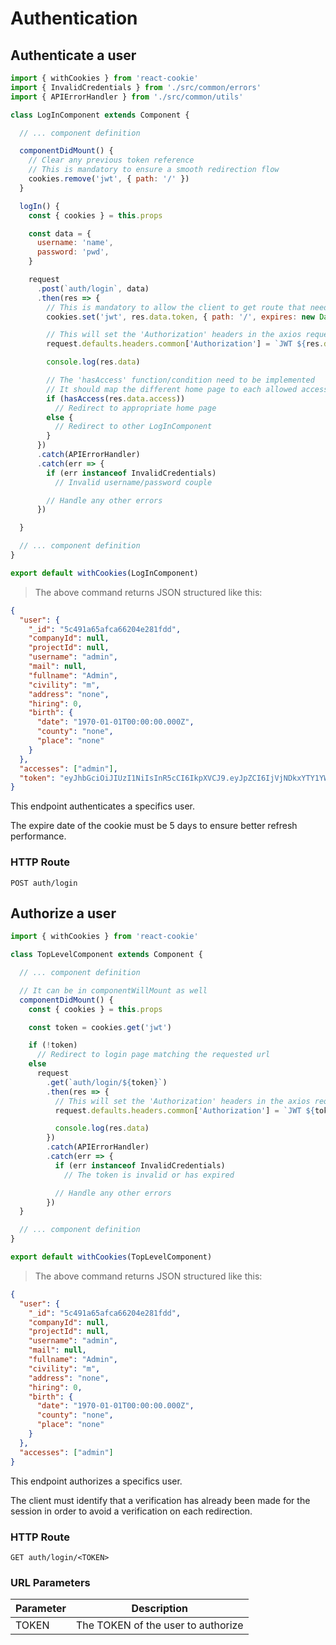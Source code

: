 # Authentication

## Authenticate a user

```javascript
import { withCookies } from 'react-cookie'
import { InvalidCredentials } from './src/common/errors'
import { APIErrorHandler } from './src/common/utils'

class LogInComponent extends Component {

  // ... component definition

  componentDidMount() {
    // Clear any previous token reference
    // This is mandatory to ensure a smooth redirection flow
    cookies.remove('jwt', { path: '/' })
  }

  logIn() {
    const { cookies } = this.props

    const data = {
      username: 'name',
      password: 'pwd',
    }

    request
      .post(`auth/login`, data)
      .then(res => {
        // This is mandatory to allow the client to get route that need authorization
        cookies.set('jwt', res.data.token, { path: '/', expires: new Date(Date.now() + 864e5 * 5) })

        // This will set the 'Authorization' headers in the axios requested instance
        request.defaults.headers.common['Authorization'] = `JWT ${res.data.token}`

        console.log(res.data)

        // The 'hasAccess' function/condition need to be implemented
        // It should map the different home page to each allowed accesses in the request url
        if (hasAccess(res.data.access))
          // Redirect to appropriate home page
        else {
          // Redirect to other LogInComponent
        }
      })
      .catch(APIErrorHandler)
      .catch(err => {
        if (err instanceof InvalidCredentials)
          // Invalid username/password couple

        // Handle any other errors
      })

  }

  // ... component definition
}

export default withCookies(LogInComponent)
```

> The above command returns JSON structured like this:

```json
{
  "user": {
    "_id": "5c491a65afca66204e281fdd",
    "companyId": null,
    "projectId": null,
    "username": "admin",
    "mail": null,
    "fullname": "Admin",
    "civility": "m",
    "address": "none",
    "hiring": 0,
    "birth": {
      "date": "1970-01-01T00:00:00.000Z",
      "county": "none",
      "place": "none"
    }
  },
  "accesses": ["admin"],
  "token": "eyJhbGciOiJIUzI1NiIsInR5cCI6IkpXVCJ9.eyJpZCI6IjVjNDkxYTY1YWZjYTY2MjA0ZTI4MWZkZCIsImlhdCI6MTU0ODMzMDg1MywiZXhwIjoxNTQ4OTM1NjUzfQ.3sH4OTWk9STic95FaoCtOP13f2qge3GRnGy79j2Fle4"
}
```

This endpoint authenticates a specifics user.

<aside class="notice">
The expire date of the cookie must be 5 days to ensure better refresh performance.
</aside>

### HTTP Route

`POST auth/login`

## Authorize a user

```javascript
import { withCookies } from 'react-cookie'

class TopLevelComponent extends Component {

  // ... component definition

  // It can be in componentWillMount as well
  componentDidMount() {
    const { cookies } = this.props

    const token = cookies.get('jwt')

    if (!token)
      // Redirect to login page matching the requested url
    else
      request
        .get(`auth/login/${token}`)
        .then(res => {
          // This will set the 'Authorization' headers in the axios request instance
          request.defaults.headers.common['Authorization'] = `JWT ${token}`

          console.log(res.data)
        })
        .catch(APIErrorHandler)
        .catch(err => {
          if (err instanceof InvalidCredentials)
            // The token is invalid or has expired

          // Handle any other errors
        })
  }

  // ... component definition
}

export default withCookies(TopLevelComponent)
```

> The above command returns JSON structured like this:

```json
{
  "user": {
    "_id": "5c491a65afca66204e281fdd",
    "companyId": null,
    "projectId": null,
    "username": "admin",
    "mail": null,
    "fullname": "Admin",
    "civility": "m",
    "address": "none",
    "hiring": 0,
    "birth": {
      "date": "1970-01-01T00:00:00.000Z",
      "county": "none",
      "place": "none"
    }
  },
  "accesses": ["admin"]
}
```

This endpoint authorizes a specifics user.

<aside class="notice">
The client must identify that a verification has already been made for the session in order to avoid a verification on each redirection.
</aside>

### HTTP Route

`GET auth/login/<TOKEN>`

### URL Parameters

| Parameter | Description                        |
| --------- | ---------------------------------- |
| TOKEN     | The TOKEN of the user to authorize |
